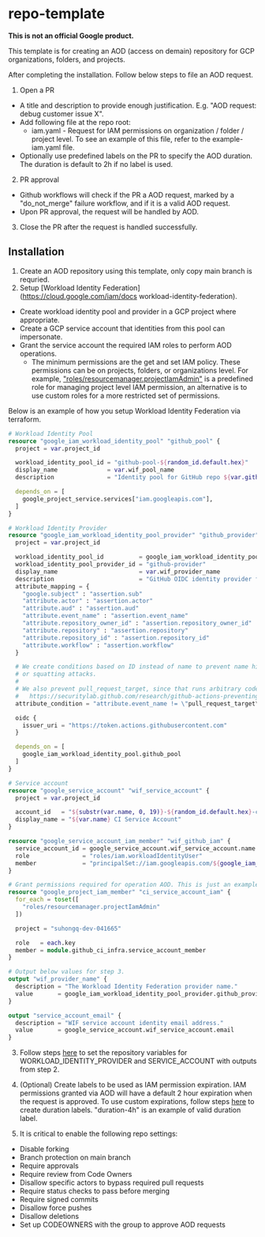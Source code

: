 # repo-template

**This is not an official Google product.**

This template is for creating an AOD (access on demain) repository for GCP organizations, folders, and projects.

After completing the installation. Follow below steps to file an AOD request.
1. Open a PR
  - A title and description to provide enough justification. E.g. "AOD request: debug customer issue X".
  - Add following file at the repo root:
    - iam.yaml - Request for IAM permissions on organization / folder / project level. To see an example of this file, refer to the example-iam.yaml file.
  - Optionally use predefined labels on the PR to specify the AOD duration. The duration is default to 2h if no label is used.

2. PR approval
  - Github workflows will check if the PR a AOD request, marked by a "do_not_merge" failure workflow, and if it is a valid AOD request.
  - Upon PR approval, the request will be handled by AOD.

3. Close the PR after the request is handled successfully.

## Installation

1.  Create an AOD repository using this template, only copy main branch is requried.
2.  Setup [Workload Identity Federation](https://cloud.google.com/iam/docs workload-identity-federation).
  - Create workload identity pool and provider in a GCP project where appropriate.
  - Create a GCP service account that identities from this pool can impersonate.
  - Grant the service account the required IAM roles to perform AOD operations.
    -  The minimum permissions are the get and set IAM policy. These permissions can be on projects, folders, or organizations level. For example, ["roles/resourcemanager.projectIamAdmin"](https://cloud.google.com/resource-manager/docs/access-control-proj#resourcemanager.projectIamAdmin) is a predefined role for managing project level IAM permission, an alternative is to use custom roles for a more restricted set of permissions.

Below is an example of how you setup Workload Identity Federation via terraform.

```terraform
# Workload Identity Pool
resource "google_iam_workload_identity_pool" "github_pool" {
  project = var.project_id

  workload_identity_pool_id = "github-pool-${random_id.default.hex}"
  display_name              = var.wif_pool_name
  description               = "Identity pool for GitHub repo ${var.github_repository_id}"

  depends_on = [
    google_project_service.services["iam.googleapis.com"],
  ]
}

# Workload Identity Provider
resource "google_iam_workload_identity_pool_provider" "github_provider" {
  project = var.project_id

  workload_identity_pool_id          = google_iam_workload_identity_pool.github_pool.workload_identity_pool_id
  workload_identity_pool_provider_id = "github-provider"
  display_name                       = var.wif_provider_name
  description                        = "GitHub OIDC identity provider for GitHub repo ${var.github_repository_id}"
  attribute_mapping = {
    "google.subject" : "assertion.sub"
    "attribute.actor" : "assertion.actor"
    "attribute.aud" : "assertion.aud"
    "attribute.event_name" : "assertion.event_name"
    "attribute.repository_owner_id" : "assertion.repository_owner_id"
    "attribute.repository" : "assertion.repository"
    "attribute.repository_id" : "assertion.repository_id"
    "attribute.workflow" : "assertion.workflow"
  }

  # We create conditions based on ID instead of name to prevent name hijacking
  # or squatting attacks.
  #
  # We also prevent pull_request_target, since that runs arbitrary code:
  #   https://securitylab.github.com/research/github-actions-preventing-pwn-requests/
  attribute_condition = "attribute.event_name != \"pull_request_target\" && attribute.repository_owner_id == \"${var.github_owner_id}\" && attribute.repository_id == \"${var.github_repository_id}\""

  oidc {
    issuer_uri = "https://token.actions.githubusercontent.com"
  }

  depends_on = [
    google_iam_workload_identity_pool.github_pool
  ]
}

# Service account
resource "google_service_account" "wif_service_account" {
  project = var.project_id

  account_id   = "${substr(var.name, 0, 19)}-${random_id.default.hex}-ci-sa" # 30 character limit
  display_name = "${var.name} CI Service Account"
}

resource "google_service_account_iam_member" "wif_github_iam" {
  service_account_id = google_service_account.wif_service_account.name
  role               = "roles/iam.workloadIdentityUser"
  member             = "principalSet://iam.googleapis.com/${google_iam_workload_identity_pool.github_pool.name}/*"
}

# Grant permissions required for operation AOD. This is just an example, your team is responsible for granting the right permissions.
resource "google_project_iam_member" "ci_service_account_iam" {
  for_each = toset([
    "roles/resourcemanager.projectIamAdmin"
  ])

  project = "suhongq-dev-041665"

  role   = each.key
  member = module.github_ci_infra.service_account_member
}

# Output below values for step 3.
output "wif_provider_name" {
  description = "The Workload Identity Federation provider name."
  value       = google_iam_workload_identity_pool_provider.github_provider.name
}

output "service_account_email" {
  description = "WIF service account identity email address."
  value       = google_service_account.wif_service_account.email
}
```

3.  Follow steps [here](https://docs.github.com/en/actions/learn-github-actions/variables#creating-configuration-variables-for-a-repository) to set the repository variables for WORKLOAD_IDENTITY_PROVIDER and SERVICE_ACCOUNT with outputs from step 2.

4. (Optional) Create labels to be used as IAM permission expiration. IAM permissions granted via AOD will have a default 2 hour expiration when the request is approved. To use custom expirations, follow steps [here](https://docs.github.com/en/issues/using-labels-and-milestones-to-track-work/managing-labels#creating-a-label) to create duration labels. "duration-4h" is an example of valid duration label.

5. It is critical to enable the following repo settings:
  - Disable forking
  - Branch protection on main branch
  - Require approvals
  - Require review from Code Owners
  - Disallow specific actors to bypass required pull requests
  - Require status checks to pass before merging
  - Require signed commits
  - Disallow force pushes
  - Disallow deletions
  - Set up CODEOWNERS with the group to approve AOD requests

